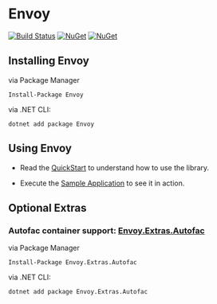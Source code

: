 # Envoy

[![Build Status](https://ci.appveyor.com/api/projects/status/github/peterkneale/envoy?branch=master&svg=true)](https://ci.appveyor.com/project/peterkneale/envoy)
[![NuGet](https://img.shields.io/nuget/dt/envoy.svg)](https://www.nuget.org/packages/envoy) 
[![NuGet](https://img.shields.io/nuget/vpre/envoy.svg)](https://www.nuget.org/packages/envoy)

## Installing Envoy

via Package Manager

```Install-Package Envoy```

via .NET CLI: 
    
```dotnet add package Envoy```

## Using Envoy

- Read the [QuickStart](doc/QuickStart.md) to understand how to use the library.

- Execute the [Sample Application](src/Envoy.Sample) to see it in action.

## Optional Extras

### Autofac container support: [Envoy.Extras.Autofac](https://github.com/PeterKneale/Envoy.Extras.Autofac)

via Package Manager

```Install-Package Envoy.Extras.Autofac```

via .NET CLI: 
    
```dotnet add package Envoy.Extras.Autofac```


